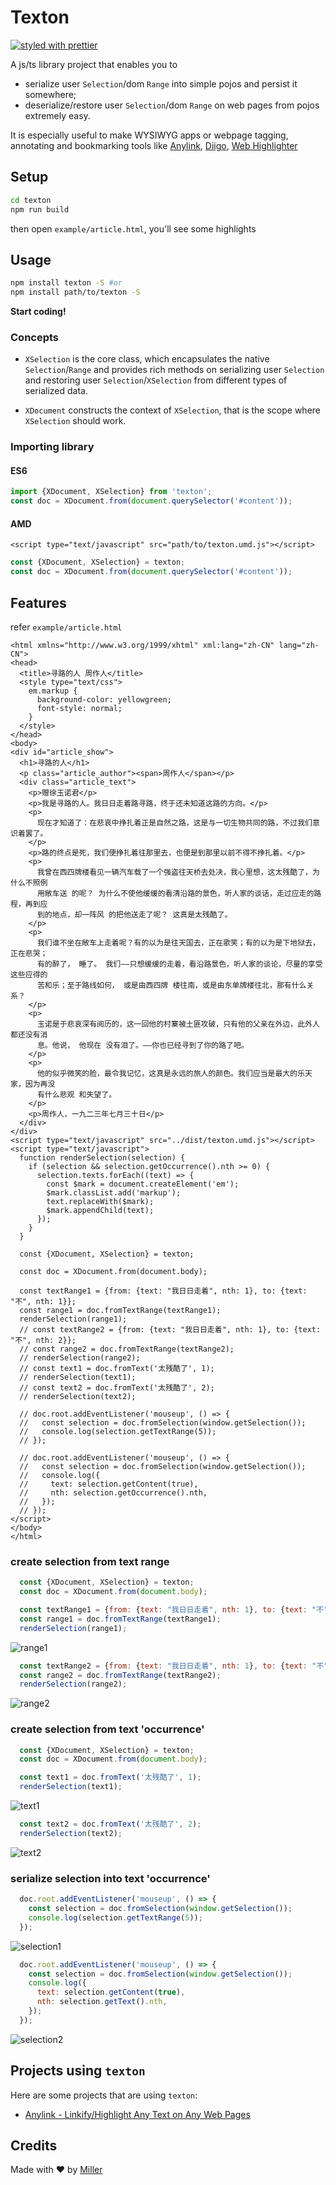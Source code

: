 # Texton

[![styled with prettier](https://img.shields.io/badge/styled_with-prettier-ff69b4.svg)](https://github.com/prettier/prettier)

A js/ts library project that enables you to 
* serialize user `Selection`/dom `Range` into simple pojos and persist it somewhere;
* deserialize/restore user `Selection`/dom `Range` on web pages from pojos 
extremely easy.

It is especially useful to make WYSIWYG apps or webpage tagging, annotating and bookmarking 
tools like 
[Anylink](https://chrome.google.com/webstore/detail/any-link-safereliable-lin/mpflpgaobfpjcpefkdnpalfdodifkkgc), 
[Diigo](https://chrome.google.com/webstore/detail/diigo-web-collector-captu/pnhplgjpclknigjpccbcnmicgcieojbh),
[Web Highlighter](https://alienzhou.github.io/web-highlighter/)
## Setup

```bash
cd texton
npm run build
```
then open `example/article.html`, you'll see some highlights

## Usage

```bash
npm install texton -S #or
npm install path/to/texton -S
```
**Start coding!**

### Concepts
 - `XSelection` is the core class, which encapsulates the native `Selection`/`Range` and provides 
 rich methods on serializing user `Selection` and restoring user `Selection`/`XSelection` from 
 different types of serialized data.
 
 - `XDocument` constructs the context of `XSelection`, that is the scope where `XSelection` should 
 work.

### Importing library

#### ES6
```typescript
import {XDocument, XSelection} from 'texton';
const doc = XDocument.from(document.querySelector('#content'));
```

#### AMD
```xhtml
<script type="text/javascript" src="path/to/texton.umd.js"></script>
```
```javascript
const {XDocument, XSelection} = texton;
const doc = XDocument.from(document.querySelector('#content'));
```

## Features 
refer `example/article.html`
```xhtml
<html xmlns="http://www.w3.org/1999/xhtml" xml:lang="zh-CN" lang="zh-CN">
<head>
  <title>寻路的人 周作人</title>
  <style type="text/css">
    em.markup {
      background-color: yellowgreen;
      font-style: normal;
    }
  </style>
</head>
<body>
<div id="article_show">
  <h1>寻路的人</h1>
  <p class="article_author"><span>周作人</span></p>
  <div class="article_text">
    <p>赠徐玉诺君</p>
    <p>我是寻路的人。我日日走着路寻路，终于还未知道这路的方向。</p>
    <p>
      现在才知道了：在悲哀中挣扎着正是自然之路，这是与一切生物共同的路，不过我们意识着罢了。
    </p>
    <p>路的终点是死，我们便挣扎着往那里去，也便是到那里以前不得不挣扎着。</p>
    <p>
      我曾在西四牌楼看见一辆汽车载了一个强盗往天桥去处决，我心里想，这太残酷了，为什么不照例
      用敞车送 的呢？ 为什么不使他缓缓的看清沿路的景色，听人家的谈话，走过应走的路程，再到应
      到的地点，却一阵风 的把他送走了呢？ 这真是太残酷了。
    </p>
    <p>
      我们谁不坐在敞车上走着呢？有的以为是往天国去，正在歌笑；有的以为是下地狱去，正在悲哭；
      有的醉了， 睡了。 我们——只想缓缓的走着，看沿路景色，听人家的谈论，尽量的享受这些应得的
      苦和乐；至于路线如何， 或是由西四牌 楼往南，或是由东单牌楼往北，那有什么关系？
    </p>
    <p>
      玉诺是于悲哀深有阅历的，这一回他的村寨被土匪攻破，只有他的父亲在外边，此外人都还没有消
      息。他说， 他现在 没有泪了。——你也已经寻到了你的路了吧。
    </p>
    <p>
      他的似乎微笑的脸，最令我记忆，这真是永远的旅人的颜色。我们应当是最大的乐天家，因为再没
      有什么悲观 和失望了。
    </p>
    <p>周作人，一九二三年七月三十日</p>
  </div>
</div>
<script type="text/javascript" src="../dist/texton.umd.js"></script>
<script type="text/javascript">
  function renderSelection(selection) {
    if (selection && selection.getOccurrence().nth >= 0) {
      selection.texts.forEach((text) => {
        const $mark = document.createElement('em');
        $mark.classList.add('markup');
        text.replaceWith($mark);
        $mark.appendChild(text);
      });
    }
  }

  const {XDocument, XSelection} = texton;

  const doc = XDocument.from(document.body);

  const textRange1 = {from: {text: "我日日走着", nth: 1}, to: {text: "不", nth: 1}};
  const range1 = doc.fromTextRange(textRange1);
  renderSelection(range1);
  // const textRange2 = {from: {text: "我日日走着", nth: 1}, to: {text: "不", nth: 2}};
  // const range2 = doc.fromTextRange(textRange2);
  // renderSelection(range2);
  // const text1 = doc.fromText('太残酷了', 1);
  // renderSelection(text1);
  // const text2 = doc.fromText('太残酷了', 2);
  // renderSelection(text2);

  // doc.root.addEventListener('mouseup', () => {
  //   const selection = doc.fromSelection(window.getSelection());
  //   console.log(selection.getTextRange(5));
  // });

  // doc.root.addEventListener('mouseup', () => {
  //   const selection = doc.fromSelection(window.getSelection());
  //   console.log({
  //     text: selection.getContent(true),
  //     nth: selection.getOccurrence().nth,
  //   });
  // });
</script>
</body>
</html>
```

### create selection from text range
```javascript
  const {XDocument, XSelection} = texton;
  const doc = XDocument.from(document.body);

  const textRange1 = {from: {text: "我日日走着", nth: 1}, to: {text: "不", nth: 1}};
  const range1 = doc.fromTextRange(textRange1);
  renderSelection(range1);
```
![range1](./example/screenshots/range1.png)

```javascript
  const textRange2 = {from: {text: "我日日走着", nth: 1}, to: {text: "不", nth: 2}};
  const range2 = doc.fromTextRange(textRange2);
  renderSelection(range2);
```
![range2](./example/screenshots/range2.png)

### create selection from text 'occurrence'
```javascript
  const {XDocument, XSelection} = texton;
  const doc = XDocument.from(document.body);

  const text1 = doc.fromText('太残酷了', 1);
  renderSelection(text1);
```
![text1](./example/screenshots/text1.png)

```javascript
  const text2 = doc.fromText('太残酷了', 2);
  renderSelection(text2);
```
![text2](./example/screenshots/text2.png)

### serialize selection into text 'occurrence'
```javascript
  doc.root.addEventListener('mouseup', () => {
    const selection = doc.fromSelection(window.getSelection());
    console.log(selection.getTextRange(5));
  });
```
![selection1](./example/screenshots/selection1.png)
```javascript
  doc.root.addEventListener('mouseup', () => {
    const selection = doc.fromSelection(window.getSelection());
    console.log({
      text: selection.getContent(true),
      nth: selection.getText().nth,
    });
  });
```
![selection2](./example/screenshots/selection2.png)
## Projects using `texton`

Here are some projects that are using `texton`:
- [Anylink - Linkify/Highlight Any Text on Any Web Pages](https://chrome.google.com/webstore/detail/any-link-safereliable-lin/mpflpgaobfpjcpefkdnpalfdodifkkgc)

## Credits

Made with :heart: by [Miller](mailto:gr8miller@hotmail.com)
